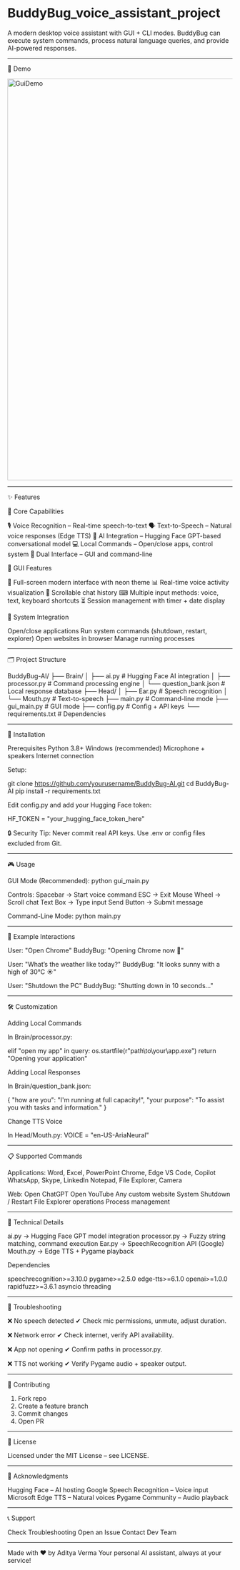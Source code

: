 # BuddyBug_voice_assistant_project

A modern desktop voice assistant with GUI + CLI modes. BuddyBug can execute system commands, process natural language queries, and provide AI-powered responses.

---

🎥 Demo

<img width="1440" height="900" alt="GuiDemo" src="https://github.com/user-attachments/assets/73904954-bb64-445d-9e76-c3bf11daeab5" />

---

✨ Features

🎯 Core Capabilities

🎙 Voice Recognition – Real-time speech-to-text
🗣 Text-to-Speech – Natural voice responses (Edge TTS)
🤖 AI Integration – Hugging Face GPT-based conversational model
💻 Local Commands – Open/close apps, control system
🔀 Dual Interface – GUI and command-line


🎨 GUI Features

🚀 Full-screen modern interface with neon theme
📊 Real-time voice activity visualization
📝 Scrollable chat history
⌨ Multiple input methods: voice, text, keyboard shortcuts
⏳ Session management with timer + date display


🔧 System Integration

Open/close applications
Run system commands (shutdown, restart, explorer)
Open websites in browser
Manage running processes

---

🗂 Project Structure

BuddyBug-AI/
├── Brain/
│   ├── ai.py              # Hugging Face AI integration
│   ├── processor.py       # Command processing engine
│   └── question_bank.json # Local response database
├── Head/
│   ├── Ear.py             # Speech recognition
│   └── Mouth.py           # Text-to-speech
├── main.py                # Command-line mode
├── gui_main.py            # GUI mode
├── config.py              # Config + API keys
└── requirements.txt       # Dependencies

---

🚀 Installation

Prerequisites
Python 3.8+
Windows (recommended)
Microphone + speakers
Internet connection


Setup:

git clone https://github.com/yourusername/BuddyBug-AI.git
cd BuddyBug-AI
pip install -r requirements.txt

Edit config.py and add your Hugging Face token:

HF_TOKEN = "your_hugging_face_token_here"

🔒 Security Tip: Never commit real API keys. Use .env or config files excluded from Git.

---

🎮 Usage

GUI Mode (Recommended):
python gui_main.py

Controls:
Spacebar → Start voice command
ESC → Exit
Mouse Wheel → Scroll chat
Text Box → Type input
Send Button → Submit message

Command-Line Mode:
python main.py

---

💬 Example Interactions

User: "Open Chrome"
BuddyBug: "Opening Chrome now 🚀"

User: "What’s the weather like today?"
BuddyBug: "It looks sunny with a high of 30°C ☀"

User: "Shutdown the PC"
BuddyBug: "Shutting down in 10 seconds…"

---

🛠 Customization

Adding Local Commands

In Brain/processor.py:

elif "open my app" in query:
    os.startfile(r"path\to\your\app.exe")
    return "Opening your application"

Adding Local Responses

In Brain/question_bank.json:

{
  "how are you": "I'm running at full capacity!",
  "your purpose": "To assist you with tasks and information."
}

Change TTS Voice

In Head/Mouth.py:
VOICE = "en-US-AriaNeural"

---

📋 Supported Commands

Applications:
Word, Excel, PowerPoint
Chrome, Edge
VS Code, Copilot
WhatsApp, Skype, LinkedIn
Notepad, File Explorer, Camera


Web:
Open ChatGPT
Open YouTube
Any custom website
System
Shutdown / Restart
File Explorer operations
Process management

---

🔧 Technical Details

ai.py → Hugging Face GPT model integration
processor.py → Fuzzy string matching, command execution
Ear.py → SpeechRecognition API (Google)
Mouth.py → Edge TTS + Pygame playback

Dependencies

speechrecognition>=3.10.0
pygame>=2.5.0
edge-tts>=6.1.0
openai>=1.0.0
rapidfuzz>=3.6.1
asyncio
threading

---

🐛 Troubleshooting

❌ No speech detected
✔ Check mic permissions, unmute, adjust duration.

❌ Network error
✔ Check internet, verify API availability.

❌ App not opening
✔ Confirm paths in processor.py.

❌ TTS not working
✔ Verify Pygame audio + speaker output.

---

🤝 Contributing

1. Fork repo
2. Create a feature branch
3. Commit changes
4. Open PR

---

📄 License

Licensed under the MIT License – see LICENSE.

---

🙏 Acknowledgments

Hugging Face – AI hosting
Google Speech Recognition – Voice input
Microsoft Edge TTS – Natural voices
Pygame Community – Audio playback

---

📞 Support

Check Troubleshooting
Open an Issue
Contact Dev Team

---

Made with ❤ by Aditya Verma
Your personal AI assistant, always at your service!
